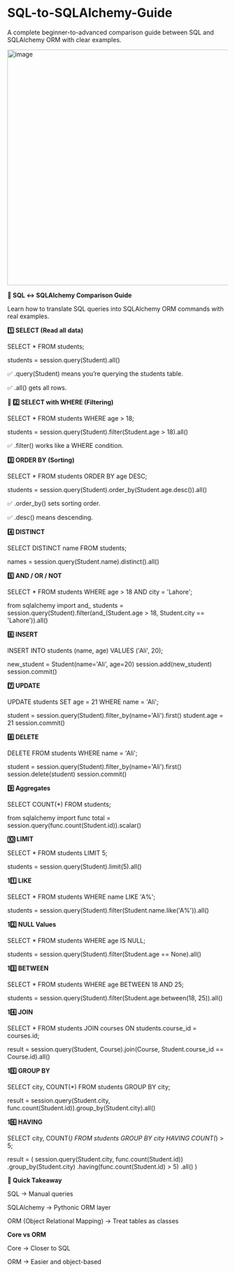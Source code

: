 # SQL-to-SQLAlchemy-Guide
A complete beginner-to-advanced comparison guide between SQL and SQLAlchemy ORM with clear examples.

<img width="775" height="538" alt="image" src="https://github.com/user-attachments/assets/d724d272-3d3d-490d-957c-174340082673" />


**📘 SQL ↔ SQLAlchemy Comparison Guide**

Learn how to translate SQL queries into SQLAlchemy ORM commands with real examples.

**1️⃣ SELECT (Read all data)**

SELECT * FROM students;

students = session.query(Student).all()


✅ .query(Student) means you’re querying the students table.

✅ .all() gets all rows.

**🧠 2️⃣ SELECT with WHERE (Filtering)**

SELECT * FROM students WHERE age > 18;

students = session.query(Student).filter(Student.age > 18).all()


✅ .filter() works like a WHERE condition.

**3️⃣ ORDER BY (Sorting)**

SELECT * FROM students ORDER BY age DESC;

students = session.query(Student).order_by(Student.age.desc()).all()


✅ .order_by() sets sorting order.

✅ .desc() means descending.

**4️⃣ DISTINCT**

SELECT DISTINCT name FROM students;

names = session.query(Student.name).distinct().all()

**5️⃣ AND / OR / NOT**

SELECT * FROM students WHERE age > 18 AND city = 'Lahore';

from sqlalchemy import and_
students = session.query(Student).filter(and_(Student.age > 18, Student.city == 'Lahore')).all()

**6️⃣ INSERT**

INSERT INTO students (name, age) VALUES ('Ali', 20);

new_student = Student(name='Ali', age=20)
session.add(new_student)
session.commit()

**7️⃣ UPDATE**

UPDATE students SET age = 21 WHERE name = 'Ali';

student = session.query(Student).filter_by(name='Ali').first()
student.age = 21
session.commit()

**8️⃣ DELETE**

DELETE FROM students WHERE name = 'Ali';

student = session.query(Student).filter_by(name='Ali').first()
session.delete(student)
session.commit()

**9️⃣ Aggregates**

SELECT COUNT(*) FROM students;

from sqlalchemy import func
total = session.query(func.count(Student.id)).scalar()

**🔟 LIMIT**

SELECT * FROM students LIMIT 5;

students = session.query(Student).limit(5).all()

**11️⃣ LIKE**

SELECT * FROM students WHERE name LIKE 'A%';

students = session.query(Student).filter(Student.name.like('A%')).all()

**12️⃣ NULL Values**

SELECT * FROM students WHERE age IS NULL;

students = session.query(Student).filter(Student.age == None).all()

**13️⃣ BETWEEN**

SELECT * FROM students WHERE age BETWEEN 18 AND 25;

students = session.query(Student).filter(Student.age.between(18, 25)).all()

**14️⃣ JOIN**

SELECT * FROM students JOIN courses ON students.course_id = courses.id;

result = session.query(Student, Course).join(Course, Student.course_id == Course.id).all()

**15️⃣ GROUP BY**

SELECT city, COUNT(*) FROM students GROUP BY city;

result = session.query(Student.city, func.count(Student.id)).group_by(Student.city).all()

**16️⃣ HAVING**

SELECT city, COUNT(*) FROM students GROUP BY city HAVING COUNT(*) > 5;

result = (
    session.query(Student.city, func.count(Student.id))
    .group_by(Student.city)
    .having(func.count(Student.id) > 5)
    .all()
)


**🧩 Quick Takeaway**

SQL → Manual queries

SQLAlchemy → Pythonic ORM layer

ORM (Object Relational Mapping) → Treat tables as classes

**Core vs ORM**

Core → Closer to SQL

ORM → Easier and object-based
